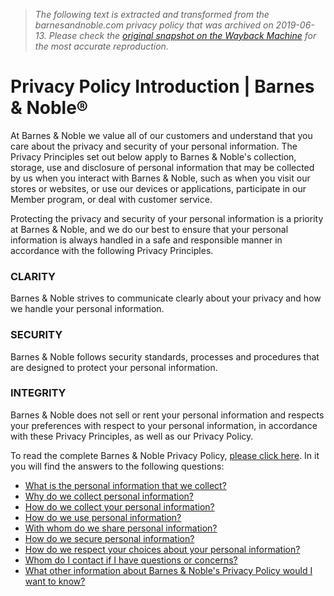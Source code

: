> *The following text is extracted and transformed from the barnesandnoble.com privacy policy that was archived on 2019-06-13. Please check the [original snapshot on the Wayback Machine](https://web.archive.org/web/20190613112027id_/https%3A//www.barnesandnoble.com/h/help/privacy-policy) for the most accurate reproduction.*

# Privacy Policy Introduction | Barnes & Noble®

At Barnes & Noble we value all of our customers and understand that you care about the privacy and security of your personal information. The Privacy Principles set out below apply to Barnes & Noble's collection, storage, use and disclosure of personal information that may be collected by us when you interact with Barnes & Noble, such as when you visit our stores or websites, or use our devices or applications, participate in our Member program, or deal with customer service.

Protecting the privacy and security of your personal information is a priority at Barnes & Noble, and we do our best to ensure that your personal information is always handled in a safe and responsible manner in accordance with the following Privacy Principles.

### CLARITY

Barnes & Noble strives to communicate clearly about your privacy and how we handle your personal information.

### SECURITY

Barnes & Noble follows security standards, processes and procedures that are designed to protect your personal information.

### INTEGRITY

Barnes & Noble does not sell or rent your personal information and respects your preferences with respect to your personal information, in accordance with these Privacy Principles, as well as our Privacy Policy.

To read the complete Barnes & Noble Privacy Policy, [please click here](https://web.archive.org/h/help/privacy-policy-complete). In it you will find the answers to the following questions:

  * [What is the personal information that we collect?](https://web.archive.org/h/help/privacy-policy-complete#q1)
  * [Why do we collect personal information?](https://web.archive.org/h/help/privacy-policy-complete#q2)
  * [How do we collect your personal information?](https://web.archive.org/h/help/privacy-policy-complete#q3)
  * [How do we use personal information?](https://web.archive.org/h/help/privacy-policy-complete#q4)
  * [With whom do we share personal information?](https://web.archive.org/h/help/privacy-policy-complete#q5)
  * [How do we secure personal information?](https://web.archive.org/h/help/privacy-policy-complete#q6)
  * [How do we respect your choices about your personal information?](https://web.archive.org/h/help/privacy-policy-complete#q7)
  * [Whom do I contact if I have questions or concerns?](https://web.archive.org/h/help/privacy-policy-complete#q8)
  * [What other information about Barnes & Noble's Privacy Policy would I want to know?](https://web.archive.org/h/help/privacy-policy-complete#q9)



